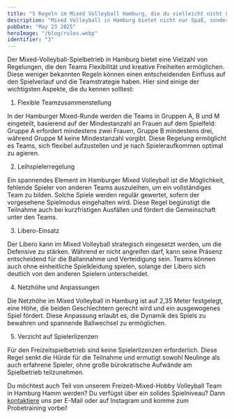 ```yaml
---
title: "5 Regeln im Mixed Volleyball Hamburg, die du vielleicht nicht kennst"
description: "Mixed Volleyball in Hamburg bietet nicht nur Spaß, sondern auch spannende Regelüberraschungen, die das Spiel einzigartig machen. Von flexiblen Teamzusammenstellungen bis hin zu taktischen Vorteilen durch Leihspieler."
pubDate: "May 23 2025"
heroImage: "/blog/rules.webp"
identifier: "3"
---
```


Der Mixed-Volleyball-Spielbetrieb in Hamburg bietet eine Vielzahl von Regelungen, die den Teams Flexibilität und kreative Freiheiten ermöglichen. Diese weniger bekannten Regeln können einen entscheidenden Einfluss auf den Spielverlauf und die Teamstrategie haben. Hier sind einige der wichtigsten Aspekte, die du kennen solltest:
1. Flexible Teamzusammenstellung

In der Hamburger Mixed-Runde werden die Teams in Gruppen A, B und M eingeteilt, basierend auf der Mindestanzahl an Frauen auf dem Spielfeld: Gruppe A erfordert mindestens zwei Frauen, Gruppe B mindestens drei, während Gruppe M keine Mindestanzahl vorgibt. Diese Regelung ermöglicht es Teams, sich flexibel aufzustellen und je nach Spieleraufkommen optimal zu agieren.

2. Leihspielerregelung

Ein spannendes Element im Hamburger Mixed Volleyball ist die Möglichkeit, fehlende Spieler von anderen Teams auszuleihen, um ein vollständiges Team zu bilden. Solche Spiele werden regulär gewertet, sofern der vorgesehene Spielmodus eingehalten wird. Diese Regel begünstigt die Teilnahme auch bei kurzfristigen Ausfällen und fördert die Gemeinschaft unter den Teams.

3. Libero-Einsatz

Der Libero kann im Mixed Volleyball strategisch eingesetzt werden, um die Defensive zu stärken. Während er nicht angreifen darf, kann seine Präsenz entscheidend für die Ballannahme und Verteidigung sein. Teams können auch ohne einheitliche Spielkleidung spielen, solange der Libero sich deutlich von den anderen Spielern unterscheidet.

4. Netzhöhe und Anpassungen

Die Netzhöhe im Mixed Volleyball in Hamburg ist auf 2,35 Meter festgelegt, eine Höhe, die beiden Geschlechtern gerecht wird und ein ausgewogenes Spiel fördert. Diese Anpassung erlaubt es, die Dynamik des Spiels zu bewahren und spannende Ballwechsel zu ermöglichen.

5. Verzicht auf Spielerlizenzen

Für den Freizeitspielbetrieb sind keine Spielerlizenzen erforderlich. Diese Regel senkt die Hürde für die Teilnahme und ermutigt sowohl Neulinge als auch erfahrene Spieler, ohne große bürokratische Aufwände am Spielbetrieb teilzunehmen.

Du möchtest auch Teil von unserem Freizeit-Mixed-Hobby Volleyball Team in Hamburg Hamm werden?
Du verfügst über ein solides Spielniveau?
Dann [kontaktiere](/de/contact/) uns per E-Mail oder auf Instagram und komme zum Probetraining vorbei!
